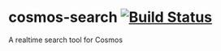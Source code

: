# cosmos-search [![Build Status](https://travis-ci.org/OpenGenus/cosmos-search.svg?branch=master)](https://travis-ci.org/OpenGenus/cosmos-search.svg?branch=master)
A realtime search tool for Cosmos
